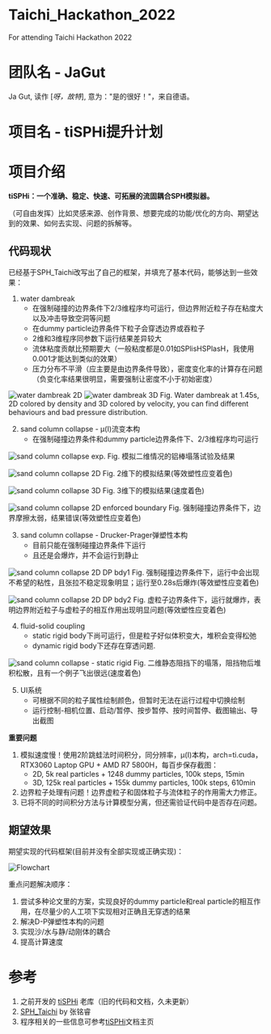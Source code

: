 # Taichi_Hackathon_2022
For attending Taichi Hackathon 2022

# 团队名 - JaGut

Ja Gut, 读作 [*呀，故特*], 意为："是的很好！"，来自德语。

# 项目名 - tiSPHi提升计划


# 项目介绍

**tiSPHi：一个准确、稳定、快速、可拓展的流固耦合SPH模拟器。**

（可自由发挥）比如灵感来源、创作背景、想要完成的功能/优化的方向、期望达到的效果、如何去实现、问题的拆解等。


## 代码现状

已经基于SPH_Taichi改写出了自己的框架，并填充了基本代码，能够达到一些效果：

1. water dambreak
   * 在强制碰撞的边界条件下2/3维程序均可运行，但边界附近粒子存在粘度大以及冲击导致空洞等问题
   * 在dummy particle边界条件下粒子会穿透边界或吞粒子
   * 2维和3维程序同参数下运行结果差异较大
   * 流体粘度贡献比预期要大（一般粘度都是0.01如SPlisHSPlasH，我使用0.001才能达到类似的效果）
   * 压力分布不平滑（应主要是由边界条件导致），密度变化率的计算存在问题（负变化率结果很明显，需要强制让密度不小于初始密度）

![water dambreak 2D](./img/sim_2022_11_30_db_WC_density.png)
![water dambreak 3D](./img/sim_2022_11_30_db_WC_vel_3d.png)
Fig. Water dambreak at 1.45s, 2D colored by density and 3D colored by velocity, you can find different behaviours and bad pressure distribution.

2. sand column collapse - μ(I)流变本构
   * 在强制碰撞边界条件和dummy particle边界条件下、2/3维程序均可运行

![sand column collapse exp.](img/cc_experiment.png)
Fig. 模拟二维情况的铝棒塌落试验及结果

![sand column collapse 2D](img/sim_2022_11_17_cc_muI_eequ_bdy2.png)
Fig. 2维下的模拟结果(等效塑性应变着色)

![sand column collapse 3D](img/sim_2022_11_28_cc_muI_vel_bdy2_3d.png)
Fig. 3维下的模拟结果(速度着色)

![sand column collapse 2D enforced boundary](img/sim_2022_11_17_cc_muI_eequ_bdy1.png)
Fig. 强制碰撞边界条件下，边界摩擦太弱，结果错误(等效塑性应变着色)

3. sand column collapse - Drucker-Prager弹塑性本构
   * 目前只能在强制碰撞边界条件下运行
   * 且还是会爆炸，并不会运行到静止

![sand column collapse 2D DP bdy1](img/sim_2022_11_17_cc_DP_eequ_bdy1.png)
Fig. 强制碰撞边界条件下，运行中会出现不希望的粘性，且张拉不稳定现象明显；运行至0.28s后爆炸(等效塑性应变着色)

![sand column collapse 2D DP bdy2](img/sim_2022_11_17_cc_DP_eequ_bdy2.png)
Fig. 虚粒子边界条件下，运行就爆炸，表明边界附近粒子与虚粒子的相互作用出现明显问题(等效塑性应变着色)

4. fluid-solid coupling
   * static rigid body下尚可运行，但是粒子好似体积变大，堆积会变得松弛
   * dynamic rigid body下还存在穿透问题.

![sand column collapse - static rigid](img/sim_2022_11_30_ccsr_muI_vel.png)
Fig. 二维静态阻挡下的塌落，阻挡物后堆积松散，且有一个例子飞出很远(速度着色)


5. UI系统
   * 可根据不同的粒子属性绘制颜色，但暂时无法在运行过程中切换绘制
   * 运行控制-相机位置、启动/暂停、按步暂停、按时间暂停、截图输出、导出截图

**重要问题**
1. 模拟速度慢！使用2阶跳蛙法时间积分，同分辨率，μ(I)本构，arch=ti.cuda，RTX3060 Laptop GPU + AMD R7 5800H，每百步保存截图：
	* 2D, 5k real particles + 1248 dummy particles, 100k steps, 15min
	* 3D, 125k real particles + 155k dummy particles, 100k steps, 610min
2. 边界粒子处理有问题！边界虚粒子和固体粒子与流体粒子的作用需大力修正。
3. 已将不同的时间积分方法与计算模型分离，但还需验证代码中是否存在问题。

## 期望效果

期望实现的代码框架(目前并没有全部实现或正确实现)：

![Flowchart](.\img/code_architecture.png)

重点问题解决顺序：
1. 尝试多种论文里的方案，实现良好的dummy particle和real particle的相互作用，在尽量少的人工项下实现相对正确且无穿透的结果
2. 解决D-P弹塑性本构的问题
3. 实现沙/水与静/动刚体的耦合
4. 提高计算速度

# 参考

1. 之前开发的 [tiSPHi](https://github.com/Rabmelon/tiSPHi) 老库（旧的代码和文档，久未更新）
2. [SPH_Taichi](https://github.com/erizmr/SPH_Taichi) by 张铭睿
3. 程序相关的一些信息可参考[tiSPHi](https://rabmelon.github.io/tiSPHi/)文档主页
